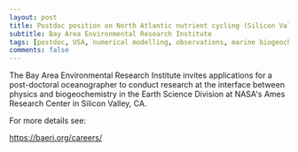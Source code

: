 ```yaml
---
layout: post
title: Postdoc position on North Atlantic nutrient cycling (Silicon Valley, California)
subtitle: Bay Area Environmental Research Institute
tags: [postdoc, USA, numerical modelling, observations, marine biogeochemistry, North Atlantic]
comments: false
---
```

The Bay Area Environmental Research Institute invites applications for a post-doctoral oceanographer to conduct research at the interface between physics and biogeochemistry in the Earth Science Division at NASA's Ames Research Center in Silicon Valley, CA.

For more details see:

https://baeri.org/careers/
